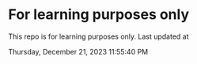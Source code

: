 # For learning purposes only
This repo is for learning purposes only.
Last updated at

Thursday, December 21, 2023 11:55:40 PM

